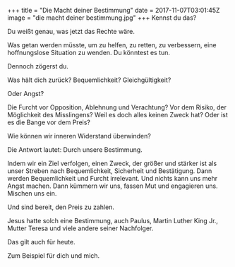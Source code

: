 +++
title = "Die Macht deiner Bestimmung"
date = 2017-11-07T03:01:45Z
image = "die macht deiner bestimmung.jpg"
+++
Kennst du das?

Du weißt genau, was jetzt das Rechte wäre.

Was getan werden müsste, um zu helfen, zu retten, zu verbessern, eine hoffnungslose Situation zu wenden. Du könntest es tun.

Dennoch zögerst du.

Was hält dich zurück? Bequemlichkeit? Gleichgültigkeit? 

Oder Angst?

Die Furcht vor Opposition, Ablehnung und Verachtung? Vor dem Risiko, der Möglichkeit des Misslingens? Weil es doch alles keinen Zweck hat? Oder ist es die Bange vor dem Preis?

Wie können wir inneren Widerstand überwinden?

Die Antwort lautet: Durch unsere Bestimmung. 

Indem wir ein Ziel verfolgen, einen Zweck, der größer und stärker ist als unser Streben nach Bequemlichkeit, Sicherheit und Bestätigung. Dann werden Bequemlichkeit und Furcht irrelevant. Und nichts kann uns mehr Angst machen. Dann kümmern wir uns, fassen Mut und engagieren uns. Mischen uns ein.

Und sind bereit, den Preis zu zahlen.

Jesus hatte solch eine Bestimmung, auch Paulus, Martin Luther King Jr., Mutter Teresa und viele andere seiner Nachfolger.

Das gilt auch für heute.

Zum Beispiel für dich und mich.